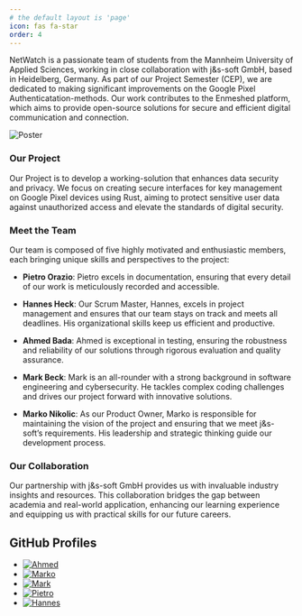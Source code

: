 ```yaml
---
# the default layout is 'page'
icon: fas fa-star
order: 4
---
```



NetWatch is a passionate team of students from the Mannheim University of Applied Sciences, working in close collaboration with j&s-soft GmbH, based in Heidelberg, Germany. As part of our Project Semester (CEP), we are dedicated to making significant improvements on the Google Pixel Authenticatation-methods. Our work contributes to the Enmeshed platform, which aims to provide open-source solutions for secure and efficient digital communication and connection.

![Poster](assets/img/logo/netwatch-poster.jpg)

### Our Project

Our Project is to develop a working-solution that enhances data security and privacy. We focus on creating secure interfaces for key management on Google Pixel devices using Rust, aiming to protect sensitive user data against unauthorized access and elevate the standards of digital security.

### Meet the Team

Our team is composed of five highly motivated and enthusiastic members, each bringing unique skills and perspectives to the project:

- **Pietro Orazio**: Pietro excels in documentation, ensuring that every detail of our work is meticulously recorded and accessible.
  
- **Hannes Heck**: Our Scrum Master, Hannes, excels in project management and ensures that our team stays on track and meets all deadlines. His organizational skills keep us efficient and productive.
  
- **Ahmed Bada**: Ahmed is exceptional in testing, ensuring the robustness and reliability of our solutions through rigorous evaluation and quality assurance.
  
- **Mark Beck**: Mark is an all-rounder with a strong background in software engineering and cybersecurity. He tackles complex coding challenges and drives our project forward with innovative solutions.
  
- **Marko Nikolic**: As our Product Owner, Marko is responsible for maintaining the vision of the project and ensuring that we meet j&s-soft’s requirements. His leadership and strategic thinking guide our development process.

### Our Collaboration

Our partnership with j&s-soft GmbH provides us with invaluable industry insights and resources. This collaboration bridges the gap between academia and real-world application, enhancing our learning experience and equipping us with practical skills for our future careers.

## GitHub Profiles

- [![Ahmed](https://img.shields.io/badge/-Ahmed-181717?style=flat&logo=github)](https://github.com/DexterHK)
- [![Marko](https://img.shields.io/badge/-Marko-181717?style=flat&logo=github)](https://github.com/markoisus)
- [![Mark](https://img.shields.io/badge/-Mark-181717?style=flat&logo=github)](https://github.com/mark-beck)
- [![Pietro](https://img.shields.io/badge/-Pietro-181717?style=flat&logo=github)](https://github.com/git-pietro)
- [![Hannes](https://img.shields.io/badge/-Hannes-181717?style=flat&logo=github)](https://github.com/Hercules133)
